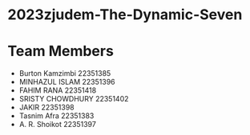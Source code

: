 # 2023zjudem-The-Dynamic-Seven

# Team Members 
* Burton Kamzimbi 22351385
* MINHAZUL ISLAM 22351396
* FAHIM RANA 22351418
* SRISTY CHOWDHURY 22351402
* JAKIR 22351398
* Tasnim Afra 22351383
* A. R. Shoikot 22351397


